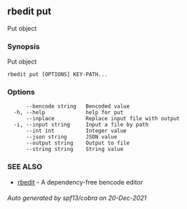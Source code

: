 ## rbedit put

Put object

### Synopsis


Put object

```
rbedit put [OPTIONS] KEY-PATH...
```

### Options

```
      --bencode string   Bencoded value
  -h, --help             help for put
      --inplace          Replace input file with output
  -i, --input string     Input a file by path
      --int int          Integer value
      --json string      JSON value
      --output string    Output to file
      --string string    String value
```

### SEE ALSO

* [rbedit](rbedit.md)	 - A dependency-free bencode editor

###### Auto generated by spf13/cobra on 20-Dec-2021
